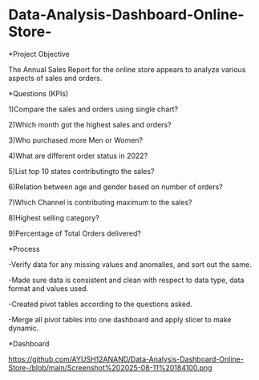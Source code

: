 # Data-Analysis-Dashboard-Online-Store-
*Project Objective

The Annual Sales Report for the online store appears to analyze various aspects of sales and orders.



*Questions (KPIs)

1)Compare the sales and orders using single chart?

2)Which month got the highest sales and orders?

3)Who purchased more Men or Women?

4)What are different order status in 2022?

5)List top 10 states contributingto the sales?

6)Relation between age and gender based on number of orders?

7)Which Channel is contributing maximum to the sales?

8)Highest selling category?

9)Percentage of Total Orders delivered?

*Process

-Verify data for any missing values and anomalies, and sort out the same.

-Made sure data is consistent and clean with respect to data type, data format and values used.

-Created pivot tables according to the questions asked.

-Merge all pivot tables into one dashboard and apply slicer to make dynamic.

*Dashboard

https://github.com/AYUSH12ANAND/Data-Analysis-Dashboard-Online-Store-/blob/main/Screenshot%202025-08-11%20184100.png
